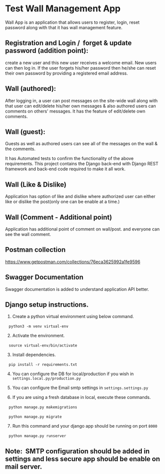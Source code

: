# Test Wall Management App
Wall App is an application that allows users to register, login, reset password along with that it has wall management feature.

## Registration and Login /  forget & update password (addition point):
create a new user and this new user receives a welcome email. New users can then log in. If the user forgets his/her password then he/she can reset their own password by providing a registered email address.

## Wall (authored):

After logging in, a user can post messages on the site-wide wall along with that user can edit/delete his/her own messages & also authored users can comments on others' messages. It has the feature of edit/delete own comments.
 
## Wall (guest):

Guests as well as authored users can see all of the messages on the wall & the comments.


It has Automated tests to confirm the functionality of the above requirements. 
This project contains the Django back-end with Django REST framework and back-end code required to make it all work.

## Wall (Like & Dislike)

Application has option of like and dislike where authorized user can either like or dislike the post(only one can be enable at a time.)


## Wall (Comment - Additional point)
Application has additional point of comment on wall/post. and everyone can see the wall comment.


## Postman collection 

https://www.getpostman.com/collections/76eca3625992a1fe9596


## Swagger Documentation 

Swagger documentation is added to understand application API better.



## Django setup instructions.


1. Create a python virtual environment using below command.

   `python3 -m venv virtual-env`

2. Activate the environment.

   `source virtual-env/bin/activate`

3. Install dependencies.

   `pip install -r requirements.txt`

4. You can configure the DB for local/production if you wish in `settings.local.py/production.py`

5. You can configure the Email smtp settings in `settings.settings.py`

6. If you are using a fresh database in local, execute these commands.

   `python manage.py makemigrations `

   `python manage.py migrate`

7. Run this command and your django app should be running on port `8000`

   `python manage.py runserver`


## Note:  SMTP configuration should be added in settings and less secure app should be enable on mail server.

